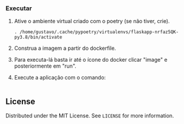 
### Executar

1. Ative o ambiente virtual criado com o poetry (se não tiver, crie).
   ```No meu caso:
   . /home/gustavo/.cache/pypoetry/virtualenvs/flaskapp-nrfaz5QK-py3.8/bin/activate

2. Construa a imagem a partir do dockerfile.

3. Para executa-lá basta ir até o ícone do docker clicar "image" e posteriormente em "run".

4. Execute a aplicação com o comando:
    ```python app.py

## License

Distributed under the MIT License. See `LICENSE` for more information.
